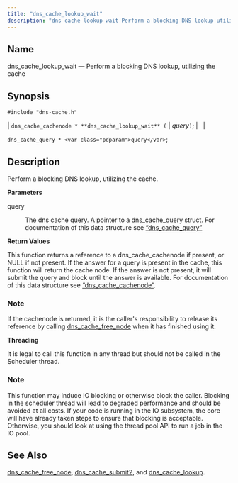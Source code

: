 ```yaml
---
title: "dns_cache_lookup_wait"
description: "dns cache lookup wait Perform a blocking DNS lookup utilizing the cache dns cache cachenode dns cache lookup wait query dns cache query query Perform a blocking DNS lookup utilizing the cache query The dns cache query A pointer to a dns cache query struct For documentation of this data..."
---
```


<a name="apis.dns_cache_lookup_wait"></a> 
## Name

dns_cache_lookup_wait — Perform a blocking DNS lookup, utilizing the cache

## Synopsis

`#include "dns-cache.h"`

| `dns_cache_cachenode * **dns_cache_lookup_wait** (` | <var class="pdparam">query</var>`)`; |   |

`dns_cache_query * <var class="pdparam">query</var>`;<a name="idp50509408"></a> 
## Description

Perform a blocking DNS lookup, utilizing the cache.

**<a name="idp50510640"></a> Parameters**

<dl class="variablelist">

<dt>query</dt>

<dd>

The dns cache query. A pointer to a dns_cache_query struct. For documentation of this data structure see [“dns_cache_query”](/momentum/3/3-api/structs-dns-cache-query)

</dd>

</dl>

**<a name="idp50514032"></a> Return Values**

This function returns a reference to a dns_cache_cachenode if present, or NULL if not present. If the answer for a query is present in the cache, this function will return the cache node. If the answer is not present, it will submit the query and block until the answer is available. For documentation of this data structure see [“dns_cache_cachenode”](/momentum/3/3-api/structs-dns-cache-cachenode).

### Note

If the cachenode is returned, it is the caller's responsibility to release its reference by calling [dns_cache_free_node](/momentum/3/3-api/apis-dns-cache-free-node) when it has finished using it.

**<a name="idp50517472"></a> Threading**

It is legal to call this function in any thread but should not be called in the Scheduler thread.

### Note

This function may induce IO blocking or otherwise block the caller. Blocking in the scheduler thread will lead to degraded performance and should be avoided at all costs. If your code is running in the IO subsystem, the core will have already taken steps to ensure that blocking is acceptable. Otherwise, you should look at using the thread pool API to run a job in the IO pool.

<a name="idp50520336"></a> 
## See Also

[dns_cache_free_node](/momentum/3/3-api/apis-dns-cache-free-node), [dns_cache_submit2](/momentum/3/3-api/apis-dns-cache-submit-2), and [dns_cache_lookup](/momentum/3/3-api/apis-dns-cache-lookup).